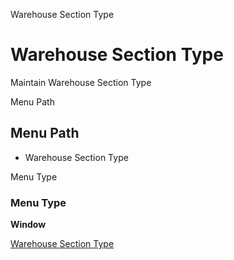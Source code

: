 
Warehouse Section Type
# Warehouse Section Type


Maintain Warehouse Section Type

Menu Path
## Menu Path



- Warehouse Section Type

Menu Type
### Menu Type

**Window**


[Warehouse Section Type](functional-guide/window/window-warehouse-section-type.md)
